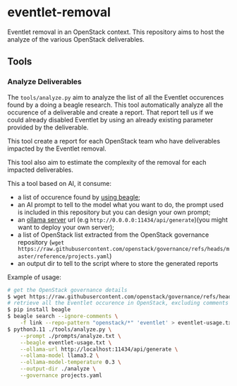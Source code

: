 # eventlet-removal

Eventlet removal in an OpenStack context.
This repository aims to host the analyze of the various OpenStack deliverables.

## Tools

### Analyze Deliverables

The `tools/analyze.py` aim to analyze the list of all the Eventlet occurences found by
a doing a beagle research. This tool automatically analyze all the occurence of a
deliverable and create a report. That report tell us if we could already disabled
Eventlet by using an already existing parameter provided by the deliverable.

This tool create a report for each OpenStack team who have deliverables impacted by the
Eventlet removal.

This tool also aim to estimate the complexity of the removal for each impacted
deliverables.

This a tool based on AI, it consume:
- a list of occurence found by [using beagle](https://beagle-hound.readthedocs.io);
- an AI prompt to tell to the model what you want to do, the prompt used is included
  in this repository but you can design your own prompt;
- an [ollama server](https://github.com/ollama/ollama/blob/main/docs/linux.md) url 
  (e.g `http://0.0.0.0:11434/api/generate`)(you might want to deploy your own server);
- a list of OpenStack list extracted from the OpenStack governance repository
  (`wget https://raw.githubusercontent.com/openstack/governance/refs/heads/master/reference/projects.yaml`)
- an output dir to tell to the script where to store the generated reports

Example of usage:

```sh
# get the OpenStack governance details
$ wget https://raw.githubusercontent.com/openstack/governance/refs/heads/master/reference/projects.yaml
# retrieve all the Eventlet occurence in OpenStack, excluding comments
$ pip install beagle
$ beagle search --ignore-comments \
    -f link --repo-pattern "openstack/*" 'eventlet' > eventlet-usage.txt
$ python3.11 ./tools/analyze.py \
    --prompt ./prompts/analyze.txt \
    --beagle eventlet-usage.txt \
    --ollama-url http://localhost:11434/api/generate \
    --ollama-model llama3.2 \
    --ollama-model-temperature 0.3 \
    --output-dir ./analyze \
    --governance projects.yaml
```
